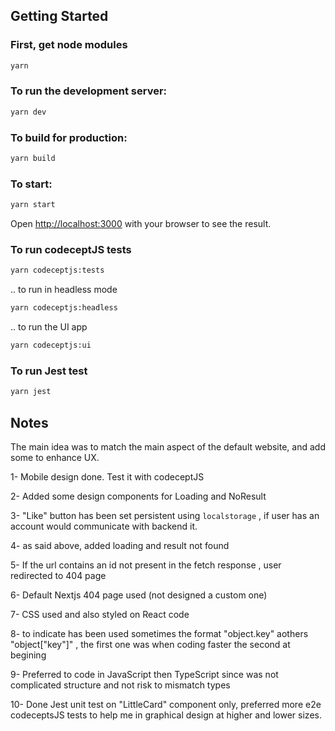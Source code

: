 ## Getting Started

### First, get node modules

```bash
yarn
```

### To run the development server:

```bash
yarn dev
```

### To build for production:

```bash
yarn build
```

### To start:

```bash
yarn start
```

Open [http://localhost:3000](http://localhost:3000) with your browser to see the result.

### To run codeceptJS tests

```bash
yarn codeceptjs:tests
```

.. to run in headless mode

```bash
yarn codeceptjs:headless
```

.. to run the UI app

```bash
yarn codeceptjs:ui
```

### To run Jest test

```bash
yarn jest
```

## Notes

The main idea was to match the main aspect of the default website, and add some to enhance UX.

1- Mobile design done. Test it with codeceptJS

2- Added some design components for Loading and NoResult

3- "Like" button has been set persistent using `localstorage` , if user has an account would communicate with backend it.

4- as said above, added loading and result not found

5- If the url contains an id not present in the fetch response , user redirected to 404 page

6- Default Nextjs 404 page used (not designed a custom one)

7- CSS used and also styled on React code

8- to indicate has been used sometimes the format "object.key" aothers "object["key"]" , the first one was when coding faster the second at begining

9- Preferred to code in JavaScript then TypeScript since was not complicated structure and not risk to mismatch types

10- Done Jest unit test on "LittleCard" component only, preferred more e2e codeceptsJS tests to help me in graphical design at higher and lower sizes.
